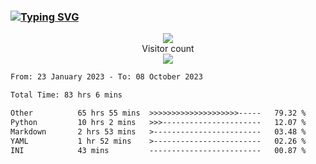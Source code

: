### <a href="https://git.io/typing-svg"><img src="https://readme-typing-svg.herokuapp.com?font=Fira+Code&pause=1000&width=435&lines=+Hi+%F0%9F%91%8B+There+is+Chenghow" alt="Typing SVG" /></a>
<p align="center"> 
  <img src="https://github-readme-stats.vercel.app/api?username=chenghow&show_icons=true"><br>
  Visitor count<br>
  <img src="https://profile-counter.glitch.me/chenghow/count.svg">
</p>

<!--START_SECTION:waka-->

```txt
From: 23 January 2023 - To: 08 October 2023

Total Time: 83 hrs 6 mins

Other          65 hrs 55 mins  >>>>>>>>>>>>>>>>>>>>-----   79.32 %
Python         10 hrs 2 mins   >>>----------------------   12.07 %
Markdown       2 hrs 53 mins   >------------------------   03.48 %
YAML           1 hr 52 mins    >------------------------   02.26 %
INI            43 mins         -------------------------   00.87 %
```

<!--END_SECTION:waka-->
